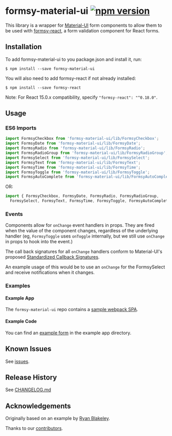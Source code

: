 # formsy-material-ui [![npm version](https://badge.fury.io/js/formsy-material-ui.svg)](https://badge.fury.io/js/formsy-material-ui)

This library is a wrapper for [Material-UI](http://material-ui.com/) form components to allow them to be used
with [formsy-react](https://github.com/christianalfoni/formsy-react), a form validation component for React forms.

## Installation

To add formsy-material-ui to you package.json and install it, run:

```
$ npm install --save formsy-material-ui
```

You will also need to add formsy-react if not already installed:

```
$ npm install --save formsy-react
```

Note: For React 15.0.x compatibility, specify `"formsy-react": "^0.18.0"`.

## Usage

### ES6 Imports

```js
import FormsyCheckbox from 'formsy-material-ui/lib/FormsyCheckbox';
import FormsyDate from 'formsy-material-ui/lib/FormsyDate';
import FormsyRadio from 'formsy-material-ui/lib/FormsyRadio';
import FormsyRadioGroup from 'formsy-material-ui/lib/FormsyRadioGroup';
import FormsySelect from 'formsy-material-ui/lib/FormsySelect';
import FormsyText from 'formsy-material-ui/lib/FormsyText';
import FormsyTime from 'formsy-material-ui/lib/FormsyTime';
import FormsyToggle from 'formsy-material-ui/lib/FormsyToggle';
import FormsyAutoComplete from 'formsy-material-ui/lib/FormsyAutoComplete';
```

OR:

```js
import { FormsyCheckbox, FormsyDate, FormsyRadio, FormsyRadioGroup, 
  FormsySelect, FormsyText, FormsyTime, FormsyToggle, FormsyAutoComplete } from 'formsy-material-ui/lib';
```

### Events

Components allow for `onChange` event handlers in props. They are fired when the value of the 
component changes, regardless of the underlying handler (eg, `FormsyToggle` uses `onToggle` internally, but we
still use `onChange` in props to hook into the event.)

The call back signatures for all `onChange` handlers conform to 
 Material-UI's proposed [Standardized Callback Signatures](https://github.com/callemall/material-ui/issues/2957).  

An example usage of this would be to use an `onChange` for the FormsySelect and receive notifications when it changes.

### Examples

#### Example App

The `formsy-material-ui` repo contains a [sample webpack SPA](https://github.com/mbrookes/formsy-material-ui/tree/master/examples/webpack-example).

#### Example Code

You can find an [example form](https://github.com/mbrookes/formsy-material-ui/blob/master/examples/webpack-example/src/app/Main.js#L80) in the example app directory.

## Known Issues

See [issues](https://github.com/mbrookes/formsy-material-ui/issues).

## Release History

See [CHANGELOG.md](https://github.com/mbrookes/formsy-material-ui/blob/master/CHANGELOG.md)

## Acknowledgements

Originally based on an example by [Ryan Blakeley](https://github.com/rblakeley).

Thanks to our [contributors](https://github.com/mbrookes/formsy-material-ui/graphs/contributors).
